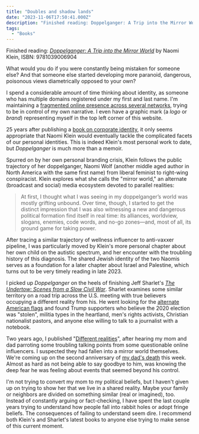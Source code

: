 ```yaml
---
title: "Doubles and shadow lands"
date: "2023-11-06T17:50:41.000Z"
description: "Finished reading: Doppelganger: A Trip into the Mirror World by Naomi Klein."
tags: 
  - "Books"
---
```


Finished reading: _[Doppelganger: A Trip into the Mirror World](https://bookshop.org/p/books/doppelganger-a-trip-into-the-mirror-world-naomi-klein/20025222?ean=9780374610326)_ by Naomi Klein, ISBN: 9781039006904

What would you do if you were constantly being mistaken for someone else? And that someone else started developing more paranoid, dangerous, poisonous views diametrically opposed to your own?

I spend a considerable amount of time thinking about identity, as someone who has multiple domains registered under my first and last name. I'm maintaining a [fragmented online presence across several networks](/links.html), trying to be in control of my own narrative. I even have a graphic mark (a _logo_ or _brand_) representing myself in the top left corner of this website.

25 years after publishing a [book on corporate identity](https://naomiklein.org/no-logo/), it only seems appropriate that Naomi Klein would eventually tackle the complicated facets of our personal identities. This is indeed Klein's most personal work to date, but _Doppelganger_ is much more than a memoir.

Spurred on by her own personal branding crisis, Klein follows the public trajectory of her doppelganger, Naomi Wolf (another middle aged author in North America with the same first name) from liberal feminist to right-wing conspiracist. Klein explores what she calls the "mirror world," an alternate (broadcast and social) media ecosystem devoted to parallel realities:

> At first, I thought what I was seeing in my doppelganger’s world was mostly grifting unbound. Over time, though, I started to get the distinct impression that I was also witnessing a new and dangerous political formation find itself in real time: its alliances, worldview, slogans, enemies, code words, and no-go zones—and, most of all, its ground game for taking power.

After tracing a similar trajectory of wellness influencer to anti-vaxxer pipeline, I was particularly moved by Klein's more personal chapter about her own child on the autistic spectrum, and her encounter with the troubling history of this diagnosis. The shared Jewish identity of the two Naomis serves as a foundation for a later chapter about Israel and Palestine, which turns out to be very timely reading in late 2023.

I picked up _Doppelganger_ on the heels of finishing Jeff Sharlet's _[The Undertow: Scenes from a Slow Civil War](https://bookshop.org/p/books/the-undertow-scenes-from-a-slow-civil-war-jeff-sharlet/18515351?ean=9781324006497)_. Sharlet examines some similar territory on a road trip across the U.S. meeting with true believers occupying a different reality from his. He went looking for the [alternate American flags](https://popula.com/2019/02/24/about-face/) and found Trump supporters who believe the 2020 election was "stolen", militia types in the heartland, men's rights activists, Christian nationalist pastors, and anyone else willing to talk to a journalist with a notebook.

Two years ago, I published "[Different realities](/posts/2021-different-realities.html)", after hearing my mom and dad parroting some troubling talking points from some questionable online influencers. I suspected they had fallen into a mirror world themselves. We're coming up on the second anniversary of [my dad's death](/posts/2021-boone.html) this week. Almost as hard as not being able to say goodbye to him, was knowing the deep fear he was feeling about events that seemed beyond his control.

I'm not trying to convert my mom to my political beliefs, but I haven't given up on trying to show her that we live in a shared reality. Maybe your family or neighbors are divided on something similar (real or imagined), too. Instead of constantly arguing or fact-checking, I have spent the last couple years trying to understand how people fall into rabbit holes or adopt fringe beliefs. The consequences of failing to understand seem dire. I recommend both Klein's and Sharlet's latest books to anyone else trying to make sense of this current moment.

